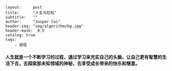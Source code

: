 ```
layout:     post
title:      "人生马拉松"
subtitle:   ""
author:     "Jasper Cai"
header-img: "img/algorithm/bg.jpg"
header-mask:  0.5
catalog: true
tags:
    - 感悟
```

#### 人生就是一个不断学习的过程，通过学习来充实自己的头脑，让自己更有智慧的生活下去，去探索那未知领域的神秘，去享受成长带来的快乐和惬意。